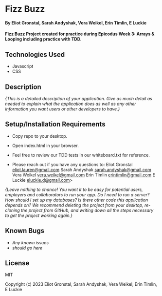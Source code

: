 # Fizz Buzz

#### By Eliot Gronstal, Sarah Andyshak, Vera Weikel, Erin Timlin, E Luckie 

#### Fizz Buzz Project created for practice during Epicodus Week 3: Arrays & Looping including practice with TDD.

## Technologies Used

* Javascript
* CSS

## Description

_{This is a detailed description of your application. Give as much detail as needed to explain what the application does as well as any other information you want users or other developers to have.}_

## Setup/Installation Requirements

* Copy repo to your desktop.
* Open index.html in your browser.

* Feel free to review our TDD tests in our whiteboard.txt for reference.

* Please reach out if you have any questions to: 
Eliot Gronstal eliot.lauren@gmail.com
Sarah Andyshak sarah.andyshak@gmail.com
Vera Weikel vera.weikel@gmail.com
Erin Timlin erintimlin@gmail.com
E Luckie eluckie.d@gmail.com>

_{Leave nothing to chance! You want it to be easy for potential users, employers and collaborators to run your app. Do I need to run a server? How should I set up my databases? Is there other code this application depends on? We recommend deleting the project from your desktop, re-cloning the project from GitHub, and writing down all the steps necessary to get the project working again.}_

## Known Bugs

* _Any known issues_
* _should go here_

## License

MIT

Copyright (c) 2023 Eliot Gronstal, Sarah Andyshak, Vera Weikel, Erin Timlin, E Luckie

